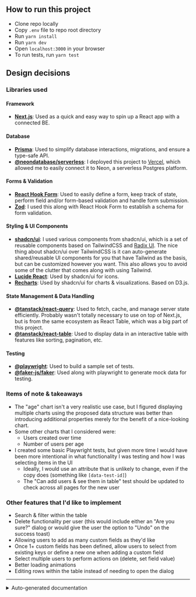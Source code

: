 ## How to run this project

- Clone repo locally
- Copy `.env` file to repo root directory
- Run `yarn install`
- Run `yarn dev`
- Open `localhost:3000` in your browser
- To run tests, run `yarn test`

## Design decisions

### Libraries used

#### Framework

- [**Next.js**](https://nextjs.org/): Used as a quick and easy way to spin up a React app with a connected BE.

#### Database

- [**Prisma**](https://www.prisma.io/): Used to simplify database interactions, migrations, and ensure a type-safe API.
- [**@neondatabase/serverless**](https://neon.tech/): I deployed this project to [Vercel](https://nextjs.org/docs/app/building-your-application/deploying#managed-nextjs-with-vercel), which allowed me to easily connect it to Neon, a serverless Postgres platform.

#### Forms & Validation

- [**React Hook Form**](https://react-hook-form.com/): Used to easily define a form, keep track of state, perform field and/or form-based validation and handle form submission.
- [**Zod**](https://zod.dev/): I used this along with React Hook Form to establish a schema for form validation.

#### Styling & UI Components

- [**shadcn/ui**](https://ui.shadcn.com/): I used various components from shadcn/ui, which is a set of reusable components based on TailwindCSS and [Radix UI](https://www.radix-ui.com/). The nice thing about shadcn/ui over TailwindCSS is it can auto-generate shared/reusable UI components for you that have Tailwind as the basis, but can be customized however you want. This also allows you to avoid some of the clutter that comes along with using Tailwind.
- [**Lucide React**](https://lucide.dev/): Used by shadcn/ui for icons.
- [**Recharts**](https://recharts.org/en-US/): Used by shadcn/ui for charts & visualizations. Based on D3.js.

#### State Management & Data Handling

- [**@tanstack/react-query**](https://tanstack.com/query/latest/): Used to fetch, cache, and manage server state efficiently. Probably wasn't totally necessary to use on top of Next.js, but is from the same ecosystem as React Table, which was a big part of this project.
- [**@tanstack/react-table**](https://tanstack.com/table/latest/): Used to display data in an interactive table with features like sorting, pagination, etc.

#### Testing

- [**@playwright**](https://playwright.dev/): Used to build a sample set of tests.
- [**@faker-js/faker**](https://fakerjs.dev/): Used along with playwright to generate mock data for testing.

### Items of note & takeaways

- The "age" chart isn't a very realistic use case, but I figured displaying multiple charts using the proposed data structure was better than introducing additional properties merely for the benefit of a nice-looking chart.
- Some other charts that I considered were:
  - Users created over time
  - Number of users per age
- I created some basic Playwright tests, but given more time I would have been more intentional in what functionality I was testing and how I was selecting items in the UI
  - Ideally, I would use an attribute that is unlikely to change, even if the copy does (something like `[data-test-id]`)
  - The "Can add users & see them in table" test should be updated to check across all pages for the new user

### Other features that I'd like to implement

- Search & filter within the table
- Delete functionality per user (this would include either an "Are you sure?" dialog or would give the user the option to "Undo" on the success toast)
- Allowing users to add as many custom fields as they'd like
- Once 1+ custom fields has been defined, allow users to select from existing keys or define a new one when adding a custom field
- Select multiple users to perform actions on (delete, set field value)
- Better loading animations
- Editing rows within the table instead of needing to open the dialog

---

<details>
<summary>Auto-generated documentation</summary>

This is a [Next.js](https://nextjs.org) project bootstrapped with [`create-next-app`](https://nextjs.org/docs/app/api-reference/cli/create-next-app).

## Getting Started

First, run the development server:

```bash
npm run dev
# or
yarn dev
# or
pnpm dev
# or
bun dev
```

Open [http://localhost:3000](http://localhost:3000) with your browser to see the result.

## Learn More

To learn more about Next.js, take a look at the following resources:

- [Next.js Documentation](https://nextjs.org/docs) - learn about Next.js features and API.
- [Learn Next.js](https://nextjs.org/learn) - an interactive Next.js tutorial.

## Deploy on Vercel

The easiest way to deploy your Next.js app is to use the [Vercel Platform](https://vercel.com/new?utm_medium=default-template&filter=next.js&utm_source=create-next-app&utm_campaign=create-next-app-readme) from the creators of Next.js.

Check out our [Next.js deployment documentation](https://nextjs.org/docs/app/building-your-application/deploying) for more details.

</details>
